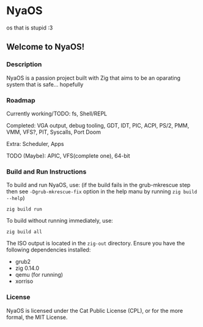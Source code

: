 # NyaOS
os that is stupid :3

## Welcome to NyaOS!

### Description
NyaOS is a passion project built with Zig that aims to be an oparating system that is safe... hopefully

### Roadmap
Currently working/TODO: fs, Shell/REPL

Completed: VGA output, debug tooling, GDT, IDT, PIC, ACPI, PS/2, PMM, VMM, VFS?, PIT, Syscalls, Port Doom

Extra: Scheduler, Apps

TODO (Maybe): APIC, VFS(complete one), 64-bit

### Build and Run Instructions
To build and run NyaOS, use: (if the build fails in the grub-mkrescue step then see `-Dgrub-mkrescue-fix` option in the help manu by running `zig build --help`)
```
zig build run
```
To build without running immediately, use:
```
zig build all
```

The ISO output is located in the `zig-out` directory. Ensure you have the following dependencies installed:
- grub2
- zig 0.14.0
- qemu (for running)
- xorriso

### License
NyaOS is licensed under the Cat Public License (CPL), or for the more formal, the MIT License.
